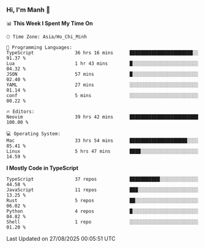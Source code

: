 ### Hi, I'm Manh 👋

<!--START_SECTION:waka-->
📊 **This Week I Spent My Time On** 

```text
🕑︎ Time Zone: Asia/Ho_Chi_Minh

💬 Programming Languages: 
TypeScript               36 hrs 16 mins      ███████████████████████░░   91.37 % 
Lua                      1 hr 43 mins        █░░░░░░░░░░░░░░░░░░░░░░░░   04.32 % 
JSON                     57 mins             █░░░░░░░░░░░░░░░░░░░░░░░░   02.40 % 
YAML                     27 mins             ░░░░░░░░░░░░░░░░░░░░░░░░░   01.14 % 
conf                     5 mins              ░░░░░░░░░░░░░░░░░░░░░░░░░   00.22 % 

🔥 Editors: 
Neovim                   39 hrs 42 mins      █████████████████████████   100.00 % 

💻 Operating System: 
Mac                      33 hrs 54 mins      █████████████████████░░░░   85.41 % 
Linux                    5 hrs 47 mins       ████░░░░░░░░░░░░░░░░░░░░░   14.59 % 
```

**I Mostly Code in TypeScript** 

```text
TypeScript               37 repos            ███████████░░░░░░░░░░░░░░   44.58 % 
JavaScript               11 repos            ███░░░░░░░░░░░░░░░░░░░░░░   13.25 % 
Rust                     5 repos             ██░░░░░░░░░░░░░░░░░░░░░░░   06.02 % 
Python                   4 repos             █░░░░░░░░░░░░░░░░░░░░░░░░   04.82 % 
Shell                    1 repo              ░░░░░░░░░░░░░░░░░░░░░░░░░   01.20 % 
```




 Last Updated on 27/08/2025 00:05:51 UTC
<!--END_SECTION:waka-->

